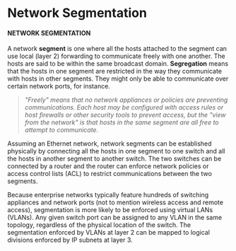 # Network Segmentation

####  NETWORK SEGMENTATION

A network **segment** is one where all the hosts attached to the segment can use local (layer 2) forwarding to communicate freely with one another. The hosts are said to be within the same broadcast domain. **Segregation** means that the hosts in one segment are restricted in the way they communicate with hosts in other segments. They might only be able to communicate over certain network ports, for instance.

>  _"Freely" means that no network appliances or policies are preventing communications. Each host may be configured with access rules or host firewalls or other security tools to prevent access, but the "view from the network" is that hosts in the same segment are all free to attempt to communicate._

Assuming an Ethernet network, network segments can be established physically by connecting all the hosts in one segment to one switch and all the hosts in another segment to another switch. The two switches can be connected by a router and the router can enforce network policies or access control lists (ACL) to restrict communications between the two segments.

Because enterprise networks typically feature hundreds of switching appliances and network ports (not to mention wireless access and remote access), segmentation is more likely to be enforced using virtual LANs (VLANs). Any given switch port can be assigned to any VLAN in the same topology, regardless of the physical location of the switch. The segmentation enforced by VLANs at layer 2 can be mapped to logical divisions enforced by IP subnets at layer 3.